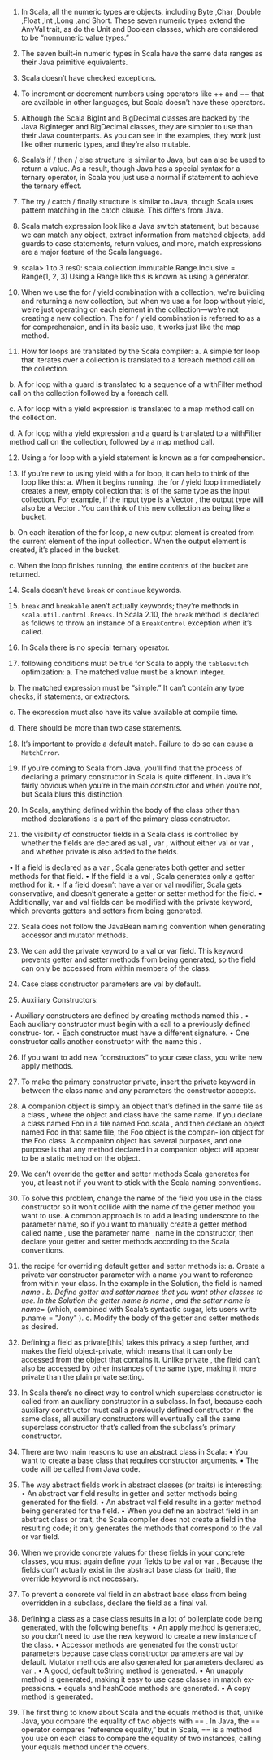 1. In Scala, all the numeric types are objects, including Byte ,Char ,Double ,Float ,Int ,Long ,and 
Short. These seven numeric types extend the AnyVal trait, as do the Unit and Boolean classes, 
which are considered to be “nonnumeric value types.”

2. The seven built-in numeric types in Scala have the same data ranges as their Java primitive 
equivalents.

3. Scala doesn’t have checked exceptions.

4. To increment or decrement numbers using operators like ++ and −− that are available in other 
languages, but Scala doesn’t have these operators.

5. Although the Scala BigInt and BigDecimal classes are backed by the Java BigInteger
and BigDecimal classes, they are simpler to use than their Java counterparts. As you can
see in the examples, they work just like other numeric types, and they’re also mutable.

6. Scala’s if / then / else structure is similar to Java, but can also be used to return a value. 
As a result, though Java has a special syntax for a ternary operator, in Scala you just use a 
normal if statement to achieve the ternary effect.

7. The try / catch / finally structure is similar to Java, though Scala uses pattern matching
in the catch clause. This differs from Java.

8. Scala match expression look like a Java switch statement, but because we can match any 
object, extract information from matched objects, add guards to case statements, return 
values, and more, match expressions are a major feature of the Scala language.

9. scala> 1 to 3
res0: scala.collection.immutable.Range.Inclusive = Range(1, 2, 3)
Using a Range like this is known as using a generator.

10. When we use the for / yield combination with a collection, we're building and returning 
a new collection, but when we use a for loop without yield, we’re just operating on 
each element in the collection—we’re not creating a new collection. 
The for / yield combination is referred to as a for comprehension, 
and in its basic use, it works just like the map method.

11. How for loops are translated by the Scala compiler:
   a. A simple for loop that iterates over a collection is translated to a foreach method
      call on the collection.

   b. A for loop with a guard is translated to a sequence of a withFilter
      method call on the collection followed by a foreach call.

   c. A for loop with a yield expression is translated to a map method call on the collection.

   d. A for loop with a yield expression and a guard is translated to a withFilter
      method call on the collection, followed by a map method call.

12. Using a for loop with a yield statement is known as a for comprehension.

13. If you’re new to using yield with a for loop, it can help to think of the loop like this:
   a. When it begins running, the for / yield loop immediately creates a new, empty
      collection that is of the same type as the input collection. For example, if the input
      type is a Vector , the output type will also be a Vector . You can think of this new
      collection as being like a bucket.

   b. On each iteration of the for loop, a new output element is created from the current
      element of the input collection. When the output element is created, it’s placed in
      the bucket.

   c. When the loop finishes running, the entire contents of the bucket are returned.

14. Scala doesn’t have `break` or `continue` keywords.

45. `break` and `breakable` aren’t actually keywords; they’re methods in `scala.util.control.Breaks`.
In Scala 2.10, the `break` method is declared as follows to throw an instance of a `BreakControl` 
exception when it’s called.

16. In Scala there is no special ternary operator.

17. following conditions must be true for Scala to apply the `tableswitch` optimization:
   a. The matched value must be a known integer.

   b. The matched expression must be “simple.” It can’t contain any type checks, if
      statements, or extractors.

   c. The expression must also have its value available at compile time.

   d. There should be more than two case statements.

18. It’s important to provide a default match. Failure to do so can cause a `MatchError`.

19. If you’re coming to Scala from Java, you’ll find that the process of declaring a primary
constructor in Scala is quite different. In Java it’s fairly obvious when you’re in the main
constructor and when you’re not, but Scala blurs this distinction.

20. In Scala, anything defined within the body of the class other than method declarations 
is a part of the primary class constructor.

21. the visibility of constructor fields in a Scala class is controlled by whether the fields 
are declared as val , var , without either val or var , and whether private is also added 
to the fields.

• If a field is declared as a var , Scala generates both getter and setter methods for that
field.
• If the field is a val , Scala generates only a getter method for it.
• If a field doesn’t have a var or val modifier, Scala gets conservative, and doesn’t
generate a getter or setter method for the field.
• Additionally, var and val fields can be modified with the private keyword, which
prevents getters and setters from being generated.

22. Scala does not follow the JavaBean naming convention when generating accessor and 
mutator methods.

23. We can add the private keyword to a val or var field. This keyword prevents getter 
and setter methods from being generated, so the field can only be accessed from 
within members of the class.

24. Case class constructor parameters are val by default.

25. Auxiliary Constructors:

• Auxiliary constructors are defined by creating methods named this .
• Each auxiliary constructor must begin with a call to a previously defined construc‐
tor.
• Each constructor must have a different signature.
• One constructor calls another constructor with the name this .

26. If you want to add new “constructors” to your case class, you write new apply methods.

27. To make the primary constructor private, insert the private keyword in between the
class name and any parameters the constructor accepts.

28. A companion object is simply an object that’s defined in the same file
as a class , where the object and class have the same name. If you
declare a class named Foo in a file named Foo.scala , and then declare
an object named Foo in that same file, the Foo object is the compan‐
ion object for the Foo class.
A companion object has several purposes, and one purpose is that any
method declared in a companion object will appear to be a static
method on the object.

29. We can’t override the getter and setter methods Scala generates for you, 
at least not if you want to stick with the Scala naming conventions.

30. To solve this problem, change the name of the field you use in the class constructor so
it won’t collide with the name of the getter method you want to use. A common approach
is to add a leading underscore to the parameter name, so if you want to manually create
a getter method called name , use the parameter name _name in the constructor, then
declare your getter and setter methods according to the Scala conventions.

31. the recipe for overriding default getter and setter methods is:
a. Create a private var constructor parameter with a name you want to reference
from within your class. In the example in the Solution, the field is named _name .
b. Define getter and setter names that you want other classes to use. In the Solution
the getter name is name , and the setter name is name_= (which, combined with Scala’s
syntactic sugar, lets users write p.name = "Jony" ).
c. Modify the body of the getter and setter methods as desired.

32. Defining a field as private[this] takes this privacy a step further, and makes the field
object-private, which means that it can only be accessed from the object that contains
it. Unlike private , the field can’t also be accessed by other instances of the same type,
making it more private than the plain private setting.

33. In Scala there’s no direct way to control which superclass constructor is called from
an auxiliary constructor in a subclass. In fact, because each auxiliary constructor must
call a previously defined constructor in the same class, all auxiliary constructors will
eventually call the same superclass constructor that’s called from the subclass’s primary
constructor.

34. There are two main reasons to use an abstract class in Scala:
• You want to create a base class that requires constructor arguments.
• The code will be called from Java code.

35. The way abstract fields work in abstract classes (or traits) is
interesting:
• An abstract var field results in getter and setter methods being generated for the
field.
• An abstract val field results in a getter method being generated for the field.
• When you define an abstract field in an abstract class or trait, the Scala compiler
does not create a field in the resulting code; it only generates the methods that
correspond to the val or var field.

36. When we provide concrete values for these fields in your concrete
classes, you must again define your fields to be val or var . Because the fields don’t
actually exist in the abstract base class (or trait), the override keyword is not necessary.

37. To prevent a concrete val field in an abstract base class from being overridden in a
subclass, declare the field as a final val.

38. Defining a class as a case class results in a lot of boilerplate code being generated, with
the following benefits:
• An apply method is generated, so you don’t need to use the new keyword to create
a new instance of the class.
• Accessor methods are generated for the constructor parameters because case class
constructor parameters are val by default. Mutator methods are also generated for
parameters declared as var .
• A good, default toString method is generated.
• An unapply method is generated, making it easy to use case classes in match ex‐
pressions.
• equals and hashCode methods are generated.
• A copy method is generated.

39. The first thing to know about Scala and the equals method is that, unlike Java, you
compare the equality of two objects with == . In Java, the == operator compares “reference
equality,” but in Scala, == is a method you use on each class to compare the equality of
two instances, calling your equals method under the covers.
